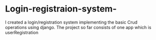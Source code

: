 # Login-registraion-system-
I created a login/registration system implementing the basic Crud operations using django.
The project so far consists of one app which is userRegistration
